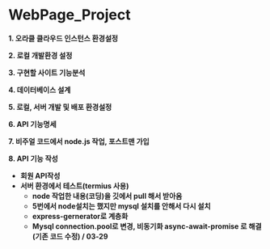 # WebPage_Project

**1. 오라클 클라우드 인스턴스 환경설정**

**2. 로컬 개발환경 설정**

**3. 구현할 사이트 기능분석**

**4. 데이터베이스 설계**

**5. 로컬, 서버 개발 및 배포 환경설정**

**6. API 기능명세** 

**7. 비주얼 코드에서 node.js 작업, 포스트맨 가입**

**8. API 기능 작성**

- **회원 API작성**
- **서버 환경에서 테스트(termius 사용)**
    - **node 작업한 내용(코딩)을 깃에서 pull 해서 받아옴**
    - **5번에서 node설치는 했지만 mysql 설치를 안해서 다시 설치**
    - **express-gernerator로 계층화**
    - **Mysql connection.pool로 변경, 비동기화 async-await-promise 로 해결 (기존 코드 수정) / 03-29**
